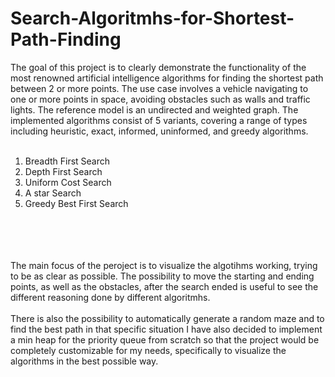 # Search-Algoritmhs-for-Shortest-Path-Finding
The goal of this project is to clearly demonstrate the functionality of the most renowned artificial intelligence algorithms for finding the shortest path between 2 or more points. The use case involves a vehicle navigating to one or more points in space, avoiding obstacles such as walls and traffic lights. The reference model is an undirected and weighted graph. The implemented algorithms consist of 5 variants, covering a range of types including heuristic, exact, informed, uninformed, and greedy algorithms.<br><br>
1. Breadth First Search
2. Depth First Search
3. Uniform Cost Search
4. A star Search
5. Greedy Best First Search
   
<br><br>
<br><br>The main focus of the peroject is to visualize the algotihms working, trying to be as clear as possible. The possibility to move the starting and ending points, as well as the obstacles, after the search ended is useful to see the different reasoning done by different algoritmhs.<br><br>
There is also the possibility to automatically generate a random maze and to find the best path in that specific situation
I have also decided to implement a min heap for the priority queue from scratch so that the project would be completely customizable for my needs, specifically to visualize the algorithms in the best possible way.
